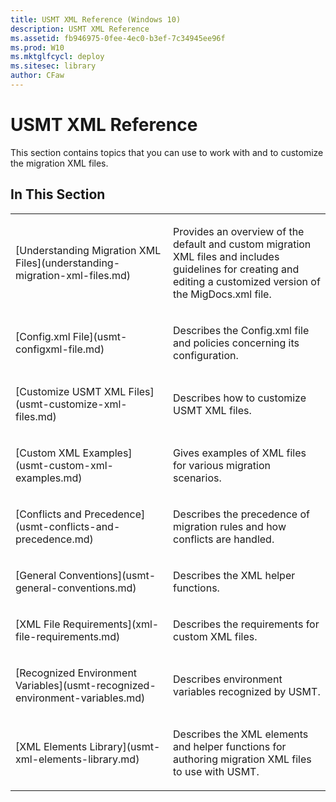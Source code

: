 ```yaml
---
title: USMT XML Reference (Windows 10)
description: USMT XML Reference
ms.assetid: fb946975-0fee-4ec0-b3ef-7c34945ee96f
ms.prod: W10
ms.mktglfcycl: deploy
ms.sitesec: library
author: CFaw
---
```


# USMT XML Reference


This section contains topics that you can use to work with and to customize the migration XML files.

## In This Section


<table>
<colgroup>
<col width="50%" />
<col width="50%" />
</colgroup>
<tbody>
<tr class="odd">
<td align="left"><p>[Understanding Migration XML Files](understanding-migration-xml-files.md)</p></td>
<td align="left"><p>Provides an overview of the default and custom migration XML files and includes guidelines for creating and editing a customized version of the MigDocs.xml file.</p></td>
</tr>
<tr class="even">
<td align="left"><p>[Config.xml File](usmt-configxml-file.md)</p></td>
<td align="left"><p>Describes the Config.xml file and policies concerning its configuration.</p></td>
</tr>
<tr class="odd">
<td align="left"><p>[Customize USMT XML Files](usmt-customize-xml-files.md)</p></td>
<td align="left"><p>Describes how to customize USMT XML files.</p></td>
</tr>
<tr class="even">
<td align="left"><p>[Custom XML Examples](usmt-custom-xml-examples.md)</p></td>
<td align="left"><p>Gives examples of XML files for various migration scenarios.</p></td>
</tr>
<tr class="odd">
<td align="left"><p>[Conflicts and Precedence](usmt-conflicts-and-precedence.md)</p></td>
<td align="left"><p>Describes the precedence of migration rules and how conflicts are handled.</p></td>
</tr>
<tr class="even">
<td align="left"><p>[General Conventions](usmt-general-conventions.md)</p></td>
<td align="left"><p>Describes the XML helper functions.</p></td>
</tr>
<tr class="odd">
<td align="left"><p>[XML File Requirements](xml-file-requirements.md)</p></td>
<td align="left"><p>Describes the requirements for custom XML files.</p></td>
</tr>
<tr class="even">
<td align="left"><p>[Recognized Environment Variables](usmt-recognized-environment-variables.md)</p></td>
<td align="left"><p>Describes environment variables recognized by USMT.</p></td>
</tr>
<tr class="odd">
<td align="left"><p>[XML Elements Library](usmt-xml-elements-library.md)</p></td>
<td align="left"><p>Describes the XML elements and helper functions for authoring migration XML files to use with USMT.</p></td>
</tr>
</tbody>
</table>

 

 

 





